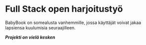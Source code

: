 # Full Stack open harjoitustyö

BabyBook on somealusta vanhemmille, jossa käyttäjät voivat jakaa lapsiensa kuulumisia seuraajilleen. 

***Projekti on vielä kesken***
